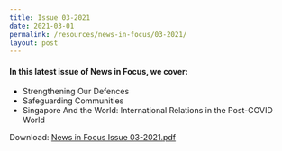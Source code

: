 ```yaml
---
title: Issue 03-2021
date: 2021-03-01
permalink: /resources/news-in-focus/03-2021/
layout: post
---
```

#### In this latest issue of News in Focus, we cover:
* Strengthening Our Defences
* Safeguarding Communities
* Singapore And the World:
International Relations in the Post-COVID World


Download:
[News in Focus Issue 03-2021.pdf](/files/news-in-focus/2021/news%20in%20focus%2003-2021.pdf)